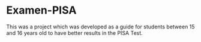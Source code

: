# Examen-PISA
This was a project which was developed as a guide for students between 15 and 16 years old to have better results in the PISA Test.
